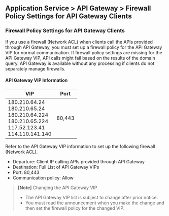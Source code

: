 ## Application Service > API Gateway > Firewall Policy Settings for API Gateway Clients 

### Firewall Policy Settings for API Gateway Clients 

If you use a firewall (Network ACL) when clients call the APIs provided through API Gateway, you must set up a firewall policy for the API Gateway VIP for normal communication. 
If firewall policy settings are missing for the API Gateway VIP, API calls might fail based on the results of the domain query. 
API Gateway is available without any processing if clients do not separately manage firewalls.

#### API Gateway VIP Information

| VIP | Port | 
| --- | --- | 
| 180.210.64.24<br>180.210.65.24<br>180.210.64.224<br>180.210.65.224<br>117.52.123.41<br>114.110.141.140 | 80,443 |

Refer to the API Gateway VIP information to set up the following firewall (Network ACL).
* Departure: Client IP calling APIs provided through API Gateway 
* Destination: Full List of API Gateway VIPs
* Port: 80,443 
* Communication policy: Allow 

> **[Note]** Changing the API Gateway VIP 
> * The API Gateway VIP list is subject to change after prior notice. 
> * You must read the announcement when you make the change and then set the firewall policy for the changed VIP.